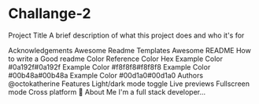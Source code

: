 # Challange-2
Project Title
A brief description of what this project does and who it's for

Acknowledgements
Awesome Readme Templates
Awesome README
How to write a Good readme
Color Reference
Color	Hex
Example Color	#0a192f#0a192f
Example Color	#f8f8f8#f8f8f8
Example Color	#00b48a#00b48a
Example Color	#00d1a0#00d1a0
Authors
@octokatherine
Features
Light/dark mode toggle
Live previews
Fullscreen mode
Cross platform
🚀 About Me
I'm a full stack developer...
